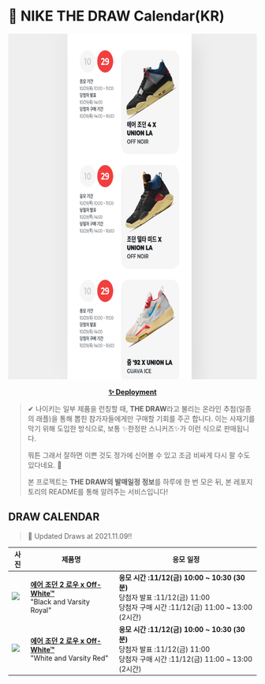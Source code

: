 # 👟 NIKE THE DRAW Calendar(KR)

<div align="center">
  <a href="https://junhoyeo.github.io/NIKE-THE-DRAW-Calendar/">
    <img src="./docs/images/preview.png" alt="Preview image of deployed application" height="700px" width="700px" />
  </a>
</div>

<p align="center">
  <a href="https://junhoyeo.github.io/NIKE-THE-DRAW-Calendar/">
    <strong>✨ Deployment</strong>
  </a>
</p>

> ✔ 나이키는 일부 제품을 런칭할 때, **THE DRAW**라고 불리는 온라인 추첨(일종의 래플)을 통해 뽑힌 참가자들에게만 구매할 기회를 주곤 합니다. 이는 사재기를 막기 위해 도입한 방식으로, 보통 ✨한정판 스니커즈✨가 이런 식으로 판매됩니다.
>
> 뭐튼 그래서 잘하면 이쁜 것도 정가에 신어볼 수 있고 조금 비싸게 다시 팔 수도 있다네요. 🤭
>
> 본 프로젝트는 **THE DRAW의 발매일정 정보**를 하루에 한 번 모은 뒤, 본 레포지토리의 README를 통해 알려주는 서비스입니다!

## DRAW CALENDAR

<!-- DRAW CALENDAR: START -->

> 👟 Updated Draws at 2021.11.09‼️

| 사진 | 제품명 | 응모 일정 |
| --- | ---- | ------- |
| <img src="https://static-breeze.nike.co.kr/kr/ko_kr/cmsstatic/product/672271595/DJ4375-004_DJ4375-004_primary.jpg?snkrBrowse" width="256" /> | <a href="https://www.nike.com/kr/launch/t/men/fw/basketball/DJ4375-004/mslh95/air-jordan-2-retro-low-sp"><strong>에어 조던 2 로우 x Off-White™</strong><br /></a> "Black and Varsity Royal" | <strong>응모 시간 :11/12(금) 10:00 ~ 10:30 (30분)</strong><br />당첨자 발표 :11/12(금) 11:00<br />당첨자 구매 시간 :11/12(금) 11:00 ~ 13:00 (2시간) |
| <img src="https://static-breeze.nike.co.kr/kr/ko_kr/cmsstatic/product/DJ4375-106/6b94b96c-c75d-47cb-9a8e-e35d31dd4327_primary.jpg?snkrBrowse" width="256" /> | <a href="https://www.nike.com/kr/launch/t/men/fw/basketball/DJ4375-106/moss54/air-jordan-2-retro-low-sp"><strong>에어 조던 2 로우 x Off-White™</strong><br /></a> "White and Varsity Red" | <strong>응모 시간 :11/12(금) 10:00 ~ 10:30 (30분)</strong><br />당첨자 발표 :11/12(금) 11:00<br />당첨자 구매 시간 :11/12(금) 11:00 ~ 13:00 (2시간) |

<!-- DRAW CALENDAR: END -->
